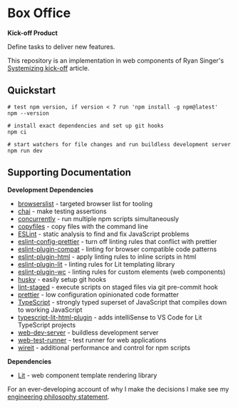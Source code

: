 # Box Office

**Kick-off Product**

Define tasks to deliver new features.

This repository is an implementation in web components of Ryan Singer's [Systemizing kick-off](https://world.hey.com/rjs/15-systemizing-kick-off-c05bbbf2) article.

## Quickstart

```shell
# test npm version, if version < 7 run 'npm install -g npm@latest'
npm --version

# install exact dependencies and set up git hooks
npm ci

# start watchers for file changes and run buildless development server
npm run dev
```

## Supporting Documentation

**Development Dependencies**

-   [browserslist](https://github.com/browserslist/browserslist) - targeted browser list for tooling
-   [chai](https://www.chaijs.com/) - make testing assertions
-   [concurrently](https://github.com/open-cli-tools/concurrently) - run multiple npm scripts simultaneously
-   [copyfiles](https://github.com/calvinmetcalf/copyfiles) - copy files with the command line
-   [ESLint](https://eslint.org) - static analysis to find and fix JavaScript problems
-   [eslint-config-prettier](https://github.com/prettier/eslint-config-prettier) - turn off linting rules that conflict with prettier
-   [eslint-plugin-compat](https://github.com/amilajack/eslint-plugin-compat) - linting for browser compatible code patterns
-   [eslint-plugin-html](https://github.com/BenoitZugmeyer/eslint-plugin-html) - apply linting rules to inline scripts in html
-   [eslint-plugin-lit](https://github.com/43081j/eslint-plugin-lit) - linting rules for Lit templating library
-   [eslint-plugin-wc](https://github.com/43081j/eslint-plugin-wc) - linting rules for custom elements (web components)
-   [husky](https://github.com/typicode/husky) - easily setup git hooks
-   [lint-staged](https://github.com/okonet/lint-staged) - execute scripts on staged files via git pre-commit hook
-   [prettier](https://prettier.io) - low configuration opinionated code formatter
-   [TypeScript](https://www.typescriptlang.org/) - strongly typed superset of JavaScript that compiles down to working JavaScript
-   [typescript-lit-html-plugin](https://github.com/microsoft/typescript-lit-html-plugin) - adds intelliSense to VS Code for Lit TypeScript projects
-   [web-dev-server](https://modern-web.dev/docs/dev-server/overview/) - buildless development server
-   [web-test-runner](https://modern-web.dev/docs/test-runner/overview/) - test runner for web applications
-   [wireit](https://github.com/google/wireit) - additional performance and control for npm scripts

**Dependencies**

-   [Lit](https://lit.dev) - web component template rendering library

For an ever-developing account of why I make the decisions I make see my [engineering philosophy statement](https://github.com/nkabrown/truckers-atlas/blob/main/engineering-mindset.md).
